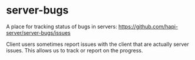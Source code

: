 # server-bugs

A place for tracking status of bugs in servers: https://github.com/hapi-server/server-bugs/issues

Client users sometimes report issues with the client that are actually server issues. This allows us to track or report on the progress.
